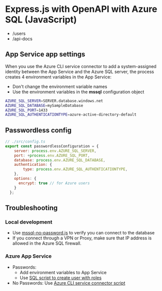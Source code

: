 # Express.js with OpenAPI with Azure SQL (JavaScript)

* /users
* /api-docs

## App Service app settings

When you use the Azure CLI service connector to add a system-assigned identity between the App Service and the Azure SQL server, the process creates 4 environment variables in the App Service:

* Don't change the environment variable names
* Use the environment variables in the **mssql** configuration object

```bash
AZURE_SQL_SERVER=SERVER.database.windows.net
AZURE_SQL_DATABASE=mySampleDatabase
AZURE_SQL_PORT=1433
AZURE_SQL_AUTHENTICATIONTYPE=azure-active-directory-default
```

## Passwordless config

```javascript
// ./src/config.ts
export const passwordlessConfiguration = {
    server: process.env.AZURE_SQL_SERVER,
    port: +process.env.AZURE_SQL_PORT,
    database: process.env.AZURE_SQL_DATABASE,
    authentication: {
        type: process.env.AZURE_SQL_AUTHENTICATIONTYPE,
    },
    options: {
      encrypt: true // for Azure users
    }
  };
```
## Troubleshooting 

### Local development

* Use [mssql-no-password.js](mssql-no-password.js) to verify you can connect to the database
* If you connect through a VPN or Proxy, make sure that IP address is allowed in the Azure SQL firewall.

### Azure App Service

* Passwords: 
    * Add environment variables to App Service
    * Use [SQL script to create user with roles](./scripts/create-azure-sql-user.sql)
* No Passwords:
    Use [Azure CLI service connector script](./scripts/create-service-connector-connection.sh)